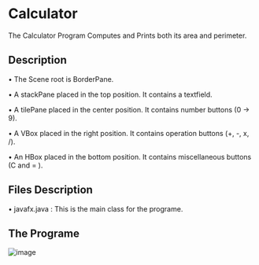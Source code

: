 # Calculator

The Calculator Program Computes and Prints both its area and perimeter.

## Description

• The Scene root is BorderPane.

• A stackPane placed in the top position. It contains a textfield.

• A tilePane placed in the center position. It contains number buttons (0 -> 9).

• A VBox placed in the right position. It contains operation buttons (+, -, x, /).

• An HBox placed in the bottom position. It contains miscellaneous buttons (C and = ).

## Files Description

• javafx.java : This is the main class for the programe.

## The Programe

![image](https://github.com/YousifHazim/OOP/assets/105172397/6afc41e3-9856-4118-aa4e-b3334a53b344)



